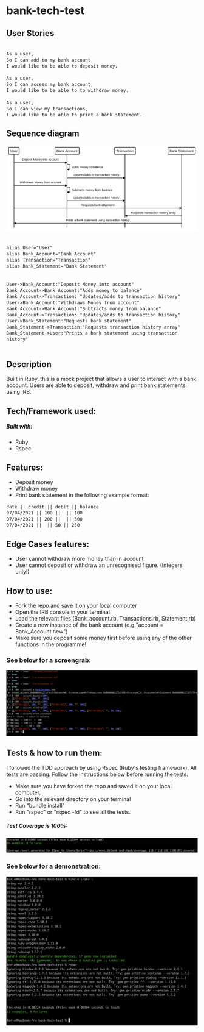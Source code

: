 # bank-tech-test


## User Stories

```

As a user, 
So I can add to my bank account,
I would like to be able to deposit money.

As a user,
So I can access my bank account,
I would like to be able to to withdraw money.

As a user,
So I can view my transactions,
I would like to be able to print a bank statement.

```

## Sequence diagram


![Sequence_Diagram](images/Sequence_Diagram.svg)


```

alias User="User"
alias Bank_Account="Bank Account"
alias Transaction="Transaction"
alias Bank_Statement="Bank Statement"


User->Bank_Account:"Deposit Money into account"
Bank_Account->Bank_Account:"Adds money to balance"
Bank_Account->Transaction: "Updates/adds to transaction history"
User->Bank_Account:"Withdraws Money from account"
Bank_Account->Bank_Account:"Subtracts money from balance"
Bank_Account->Transaction: "Updates/adds to transaction history"
User->Bank_Statement:"Requests bank statement"
Bank_Statement->Transaction:"Requests transaction history array"
Bank_Statement->User:"Prints a bank statement using transaction history"


```

## Description

Built in Ruby, this is a mock project that allows a user to interact with a bank account. Users are able to deposit, withdraw and print bank statements using IRB.

## Tech/Framework used:

##### Built with:
- Ruby
- Rspec

## Features:
- Deposit money
- Withdraw money
- Print bank statement in the following example format:

```
date || credit || debit || balance
07/04/2021 || 100 ||  || 100
07/04/2021 || 200 ||  || 300
07/04/2021 ||  || 50 || 250

```

## Edge Cases features:
- User cannot withdraw more money than in account
- User cannot deposit or withdraw an unrecognised figure. (Integers only!)


## How to use:

- Fork the repo and save it on your local computer
- Open the IRB console in your terminal
- Load the relevant files (Bank_account.rb, Transactions.rb, Statement.rb)
- Create a new instance of the bank account (e.g "account = Bank_Account.new")
- Make sure you deposit some money first before using any of the other functions in the programme!

### See below for a screengrab:

![Project_demo](images/Project_demo.png)

## Tests & how to run them:

I followed the TDD approach by using Rspec (Ruby's testing framework). All tests are passing. Follow the instructions below before running the tests:

- Make sure you have forked the repo and saved it on your local computer.
- Go into the relevant directory on your terminal
- Run "bundle install"
- Run "rspec" or "rspec -fd" to see all the tests.

##### Test Coverage is 100%:

![Test_Coverage](images/Test_coverage.png)

### See below for a demonstration:

![Rspec_demo](images/Rspec_demo.png)

